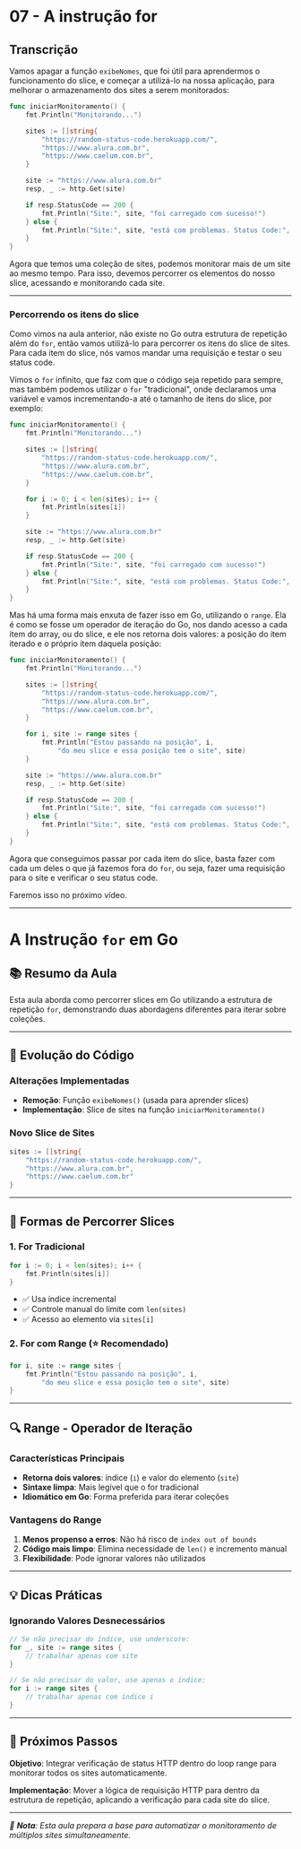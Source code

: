 # 07 - A instrução for

## Transcrição

Vamos apagar a função `exibeNomes`, que foi útil para aprendermos o funcionamento do slice, e começar a utilizá-lo na nossa aplicação, para melhorar o armazenamento dos sites a serem monitorados:

```go
func iniciarMonitoramento() {
    fmt.Println("Monitorando...")

    sites := []string{
        "https://random-status-code.herokuapp.com/", 
        "https://www.alura.com.br", 
        "https://www.caelum.com.br",
    }

    site := "https://www.alura.com.br"
    resp, _ := http.Get(site)

    if resp.StatusCode == 200 {
        fmt.Println("Site:", site, "foi carregado com sucesso!")
    } else {
        fmt.Println("Site:", site, "está com problemas. Status Code:", resp.StatusCode)
    }
}
```

Agora que temos uma coleção de sites, podemos monitorar mais de um site ao mesmo tempo. Para isso, devemos percorrer os elementos do nosso slice, acessando e monitorando cada site.

---

### Percorrendo os itens do slice

Como vimos na aula anterior, não existe no Go outra estrutura de repetição além do `for`, então vamos utilizá-lo para percorrer os itens do slice de sites. Para cada item do slice, nós vamos mandar uma requisição e testar o seu status code.

Vimos o `for` infinito, que faz com que o código seja repetido para sempre, mas também podemos utilizar o `for` "tradicional", onde declaramos uma variável e vamos incrementando-a até o tamanho de itens do slice, por exemplo:

```go
func iniciarMonitoramento() {
    fmt.Println("Monitorando...")

    sites := []string{
        "https://random-status-code.herokuapp.com/", 
        "https://www.alura.com.br", 
        "https://www.caelum.com.br",
    }

    for i := 0; i < len(sites); i++ {
        fmt.Println(sites[i])
    }

    site := "https://www.alura.com.br"
    resp, _ := http.Get(site)

    if resp.StatusCode == 200 {
        fmt.Println("Site:", site, "foi carregado com sucesso!")
    } else {
        fmt.Println("Site:", site, "está com problemas. Status Code:", resp.StatusCode)
    }
}
```

Mas há uma forma mais enxuta de fazer isso em Go, utilizando o `range`. Ela é como se fosse um operador de iteração do Go, nos dando acesso a cada item do array, ou do slice, e ele nos retorna dois valores: a posição do item iterado e o próprio item daquela posição:

```go
func iniciarMonitoramento() {
    fmt.Println("Monitorando...")

    sites := []string{
        "https://random-status-code.herokuapp.com/", 
        "https://www.alura.com.br", 
        "https://www.caelum.com.br",
    }

    for i, site := range sites {
        fmt.Println("Estou passando na posição", i,
            "do meu slice e essa posição tem o site", site)
    }

    site := "https://www.alura.com.br"
    resp, _ := http.Get(site)

    if resp.StatusCode == 200 {
        fmt.Println("Site:", site, "foi carregado com sucesso!")
    } else {
        fmt.Println("Site:", site, "está com problemas. Status Code:", resp.StatusCode)
    }
}
```

Agora que conseguimos passar por cada item do slice, basta fazer com cada um deles o que já fazemos fora do `for`, ou seja, fazer uma requisição para o site e verificar o seu status code.

Faremos isso no próximo vídeo.





----


# A Instrução `for` em Go

## 📚 **Resumo da Aula**

Esta aula aborda como percorrer slices em Go utilizando a estrutura de repetição `for`, demonstrando duas abordagens diferentes para iterar sobre coleções.

---

## 🔄 **Evolução do Código**

### Alterações Implementadas
- **Remoção**: Função `exibeNomes()` (usada para aprender slices)
- **Implementação**: Slice de sites na função `iniciarMonitoramento()`

### Novo Slice de Sites
```go
sites := []string{
    "https://random-status-code.herokuapp.com/", 
    "https://www.alura.com.br", 
    "https://www.caelum.com.br"
}
```

---

## 🔁 **Formas de Percorrer Slices**

### 1. For Tradicional
```go
for i := 0; i < len(sites); i++ {
    fmt.Println(sites[i])
}
```
- ✅ Usa índice incremental
- ✅ Controle manual do limite com `len(sites)`
- ✅ Acesso ao elemento via `sites[i]`

### 2. For com Range (⭐ Recomendado)
```go
for i, site := range sites {
    fmt.Println("Estou passando na posição", i,
        "do meu slice e essa posição tem o site", site)
}
```

---

## 🔍 **Range - Operador de Iteração**

### Características Principais
- **Retorna dois valores**: índice (`i`) e valor do elemento (`site`)
- **Sintaxe limpa**: Mais legível que o for tradicional  
- **Idiomático em Go**: Forma preferida para iterar coleções

### Vantagens do Range
1. **Menos propenso a erros**: Não há risco de `index out of bounds`
2. **Código mais limpo**: Elimina necessidade de `len()` e incremento manual
3. **Flexibilidade**: Pode ignorar valores não utilizados

---

## 💡 **Dicas Práticas**

### Ignorando Valores Desnecessários
```go
// Se não precisar do índice, use underscore:
for _, site := range sites {
    // trabalhar apenas com site
}

// Se não precisar do valor, use apenas o índice:
for i := range sites {
    // trabalhar apenas com índice i
}
```

---

## 🎯 **Próximos Passos**

**Objetivo**: Integrar verificação de status HTTP dentro do loop range para monitorar todos os sites automaticamente.

**Implementação**: Mover a lógica de requisição HTTP para dentro da estrutura de repetição, aplicando a verificação para cada site do slice.

---

*📝 **Nota**: Esta aula prepara a base para automatizar o monitoramento de múltiplos sites simultaneamente.*